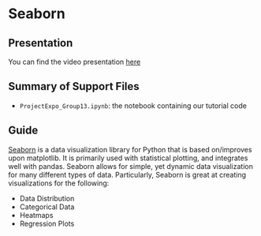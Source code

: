 # Seaborn

## Presentation

You can find the video presentation [here](https://youtu.be/lviuj8SurZg) 

## Summary of Support Files

* `ProjectExpo_Group13.ipynb`: the notebook containing our tutorial code

## Guide

[Seaborn](https://seaborn.pydata.org/) is a data visualization library for Python that is based on/improves upon matplotlib. It is primarily used with statistical plotting, and integrates well with pandas. Seaborn allows for simple, yet dynamic data visualization for many different types of data. Particularly, Seaborn is great at creating visualizations for the following:
* Data Distribution
* Categorical Data
* Heatmaps
* Regression Plots

